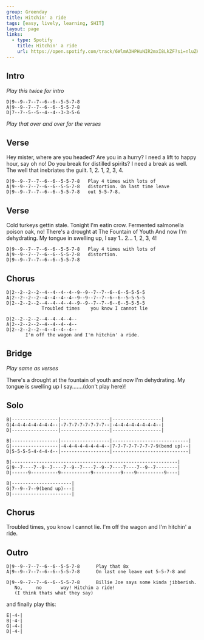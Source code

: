 ```yaml
---
group: Greenday
title: Hitchin' a ride
tags: [easy, lively, learning, SHIT]
layout: page
links:
  - type: Spotify
    title: Hitchin' a ride
    url: https://open.spotify.com/track/6WlmA3HPHuNIR2mxI8LkZF?si=nluZKae3TVOuKEncxSgOwg
---
```


## Intro

*Play this twice for intro*

```chordpro
D|9--9--7--7--6--6--5-5-7-8   
A|9--9--7--7--6--6--5-5-7-8 
D|7--7--5--5--4--4--3-3-5-6   
```

*Play that over and over for the verses*

## Verse

Hey mister, where are you headed?
Are you in a hurry?
I need a lift to happy hour, 
say oh no!
Do you break for distilled spirits?
I need a break as well.
The well that inebriates the guilt.
1, 2. 1, 2, 3, 4.

```chordpro
D|9--9--7--7--6--6--5-5-7-8   Play 4 times with lots of 
A|9--9--7--7--6--6--5-5-7-8   distortion. On last time leave
D|9--9--7--7--6--6--5-5-7-8   out 5-5-7-8.
```

## Verse

Cold turkeys gettin stale.
Tonight I'm eatin crow.
Fermented salmonella
poison oak, no!
There's a drought at The Fountain of Youth
And now I'm dehydrating.
My tongue in swelling up, I say 1.. 2... 1, 2, 3, 4!

```chordpro
D|9--9--7--7--6--6--5-5-7-8   Play 4 times with lots of 
A|9--9--7--7--6--6--5-5-7-8   distortion.       
D|9--9--7--7--6--6--5-5-7-8  
```

## Chorus

```chordpro
D|2--2--2--2--4--4--4--4--9--9--7--7--6--6--5-5-5-5
A|2--2--2--2--4--4--4--4--9--9--7--7--6--6--5-5-5-5
D|2--2--2--2--4--4--4--4--9--9--7--7--6--6--5-5-5-5
             Troubled times    you know I cannot lie

D|2--2--2--2--4--4--4--4--
A|2--2--2--2--4--4--4--4--
D|2--2--2--2--4--4--4--4--
       I'm off the wagon and I'm hitchin' a ride.
```

## Bridge

*Play same as verses*

There's a drought at the fountain of youth
and now I'm dehydrating.
My tongue is swelling up I say.......(don't play here)!  

## Solo

```chordpro
B|-----------------|------------------|------------------|
G|4-4-4-4-4-4-4-4--|-7-7-7-7-7-7-7-7--|-4-4-4-4-4-4-4-4--|
D|-----------------|------------------|------------------|

B|-----------------|------------------|----------------------------|
G|-----------------|-4-4-4-4-4-4-4-4--|7-7-7-7-7-7-7-7-9(bend up)--|
D|5-5-5-5-4-4-4-4--|------------------|----------------------------|

B|-------------------------------------------------------------|
G|9--7----7--9--7----7--9--7----7--9--7----7----7--9--7--------|
D|------9----------9-----------9----------9----9----------9----|

B|----------------------|
G|7--9--7--9(bend up)---|
D|----------------------|
```

## Chorus

Troubled times, you know I cannot lie.
I'm off the wagon and I'm hitchin' a ride.

## Outro

```chordpro
D|9--9--7--7--6--6--5-5-7-8      Play that 8x
A|9--9--7--7--6--6--5-5-7-8      On last one leave out 5-5-7-8 and

D|9--9--7--7--6--6--5-5-7-8      Billie Joe says some kinda jibberish.      
   No,     no       way! Hitchin a ride!
   (I think thats what they say)
```

and finally play this:

```chordpro
E|-4-|
B|-4-|
G|-4-|
D|-4-|
```
